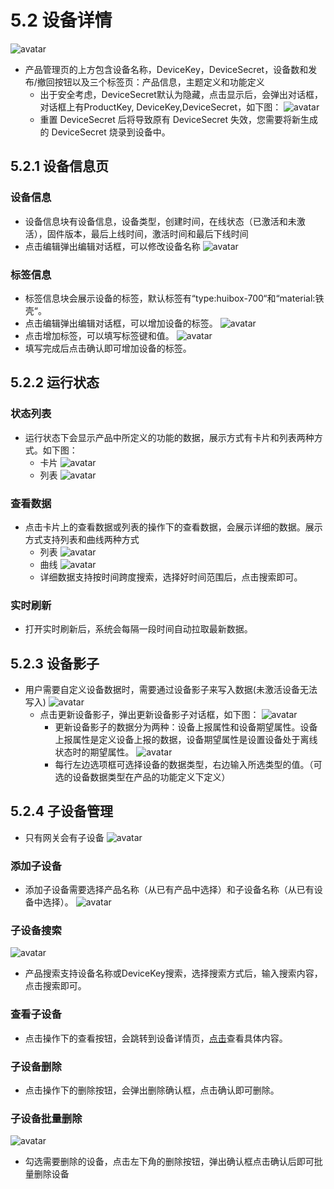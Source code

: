 # 5.2 设备详情
![avatar](../.vuepress/public/images/deviceDetail.jpg)
* 产品管理页的上方包含设备名称，DeviceKey，DeviceSecret，设备数和发布/撤回按钮以及三个标签页：产品信息，主题定义和功能定义
    * 出于安全考虑，DeviceSecret默认为隐藏，点击显示后，会弹出对话框，对话框上有ProductKey, DeviceKey,DeviceSecret，如下图：
    ![avatar](../.vuepress/public/images/deviceSecret.jpg)
    * 重置 DeviceSecret 后将导致原有 DeviceSecret 失效，您需要将新生成的 DeviceSecret 烧录到设备中。
    
## 5.2.1 设备信息页
### 设备信息
* 设备信息块有设备信息，设备类型，创建时间，在线状态（已激活和未激活），固件版本，最后上线时间，激活时间和最后下线时间
* 点击编辑弹出编辑对话框，可以修改设备名称
![avatar](../.vuepress/public/images/deviceInfoEdit.jpg)

### 标签信息
* 标签信息块会展示设备的标签，默认标签有“type:huibox-700“和“material:铁壳“。
* 点击编辑弹出编辑对话框，可以增加设备的标签。
![avatar](../.vuepress/public/images/tagEdit.jpg)
* 点击增加标签，可以填写标签键和值。
![avatar](../.vuepress/public/images/tagAdd.jpg)
* 填写完成后点击确认即可增加设备的标签。

## 5.2.2 运行状态
### 状态列表
* 运行状态下会显示产品中所定义的功能的数据，展示方式有卡片和列表两种方式。如下图：
    * 卡片
    ![avatar](../.vuepress/public/images/runningRecord.jpg)
    * 列表
    ![avatar](../.vuepress/public/images/runningRecord01.jpg)
    
### 查看数据
* 点击卡片上的查看数据或列表的操作下的查看数据，会展示详细的数据。展示方式支持列表和曲线两种方式
    * 列表
    ![avatar](../.vuepress/public/images/viewData.jpg)
    * 曲线
    ![avatar](../.vuepress/public/images/viewData02.jpg)
    * 详细数据支持按时间跨度搜索，选择好时间范围后，点击搜索即可。
    
### 实时刷新
* 打开实时刷新后，系统会每隔一段时间自动拉取最新数据。

## 5.2.3 设备影子
* 用户需要自定义设备数据时，需要通过设备影子来写入数据(未激活设备无法写入)
    ![avatar](../.vuepress/public/images/deviceShadow.jpg)
    * 点击更新设备影子，弹出更新设备影子对话框，如下图：
      ![avatar](../.vuepress/public/images/updateShadow.jpg)
      * 更新设备影子的数据分为两种：设备上报属性和设备期望属性。设备上报属性是定义设备上报的数据，设备期望属性是设置设备处于离线状态时的期望属性。
      ![avatar](../.vuepress/public/images/deviceShadowSelect.jpg)
      * 每行左边选项框可选择设备的数据类型，右边输入所选类型的值。（可选的设备数据类型在产品的功能定义下定义）
      
      
## 5.2.4 子设备管理
* 只有网关会有子设备
![avatar](../.vuepress/public/images/childList.jpg)

### 添加子设备
* 添加子设备需要选择产品名称（从已有产品中选择）和子设备名称（从已有设备中选择）。
![avatar](../.vuepress/public/images/childAdd.jpg)

### 子设备搜索
![avatar](../.vuepress/public/images/childSearch.jpg)
* 产品搜索支持设备名称或DeviceKey搜索，选择搜索方式后，输入搜索内容，点击搜索即可。

### 查看子设备
* 点击操作下的查看按钮，会跳转到设备详情页，[点击](/device/deviceDetail.html#_5-2-1-设备信息页 "设备信息页")查看具体内容。

### 子设备删除
* 点击操作下的删除按钮，会弹出删除确认框，点击确认即可删除。

### 子设备批量删除
![avatar](../.vuepress/public/images/childDelete.jpg)
* 勾选需要删除的设备，点击左下角的删除按钮，弹出确认框点击确认后即可批量删除设备
